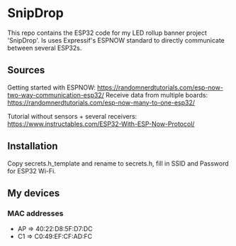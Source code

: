 # SnipDrop
This repo contains the ESP32 code for my LED rollup banner project 'SnipDrop'. Is uses Expressif's ESPNOW standard to directly communicate between several ESP32s.

## Sources
Getting started with ESPNOW: https://randomnerdtutorials.com/esp-now-two-way-communication-esp32/
Receive data from multiple boards: https://randomnerdtutorials.com/esp-now-many-to-one-esp32/

Tutorial without sensors + several receivers: https://www.instructables.com/ESP32-With-ESP-Now-Protocol/

## Installation
Copy secrets.h_template and rename to secrets.h, fill in SSID and Password for ESP32 Wi-Fi.

## My devices

### MAC addresses
* AP => 40:22:D8:5F:D7:DC
* C1 => C0:49:EF:CF:AD:FC
